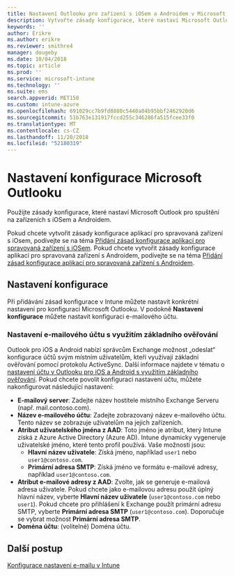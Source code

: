 ```yaml
---
title: Nastavení Outlooku pro zařízení s iOSem a Androidem v Microsoft Intune
description: Vytvořte zásady konfigurace, které nastaví Microsoft Outlook pro spuštění na zařízeních s iOSem a Androidem.
keywords: ''
author: Erikre
ms.author: erikre
ms.reviewer: smithre4
manager: dougeby
ms.date: 10/04/2018
ms.topic: article
ms.prod: ''
ms.service: microsoft-intune
ms.technology: ''
ms.suite: ems
search.appverid: MET150
ms.custom: intune-azure
ms.openlocfilehash: 691029cc7b9fd8880c5440a84b95bbf2462920d6
ms.sourcegitcommit: 51b763e131917fccd255c346286fa515fcee33f0
ms.translationtype: MT
ms.contentlocale: cs-CZ
ms.lasthandoff: 11/20/2018
ms.locfileid: "52180319"
---
```

# <a name="microsoft-outlook-configuration-settings"></a>Nastavení konfigurace Microsoft Outlooku 

Použijte zásady konfigurace, které nastaví Microsoft Outlook pro spuštění na zařízeních s iOSem a Androidem. 

Pokud chcete vytvořit zásady konfigurace aplikací pro spravovaná zařízení s iOsem, podívejte se na téma [Přidání zásad konfigurace aplikací pro spravovaná zařízení s iOSem](app-configuration-policies-use-ios.md). Pokud chcete vytvořit zásady konfigurace aplikací pro spravovaná zařízení s Androidem, podívejte se na téma [Přidání zásad konfigurace aplikací pro spravovaná zařízení s Androidem](app-configuration-policies-use-android.md). 

## <a name="configuration-settings"></a>Nastavení konfigurace

Při přidávání zásad konfigurace v Intune můžete nastavit konkrétní nastavení pro konfiguraci Microsoft Outlooku. V podokně **Nastavení konfigurace** můžete nastavit konfiguraci e-mailového účtu.

### <a name="basic-authentication-email-account-settings"></a>Nastavení e-mailového účtu s využitím základního ověřování
Outlook pro iOS a Android nabízí správcům Exchange možnost „odeslat“ konfigurace účtů svým místním uživatelům, kteří využívají základní ověřování pomocí protokolu ActiveSync. Další informace najdete v tématu o [nastavení účtu v Outlooku pro iOS a Android s využitím základního ověřování](https://docs.microsoft.com/Exchange/clients/outlook-for-ios-and-android/account-setup). Pokud chcete povolit konfiguraci nastavení účtu, můžete nakonfigurovat následující nastavení:

- **E-mailový server**: Zadejte název hostitele místního Exchange Serveru (např. mail.contoso.com).
- **Název e-mailového účtu**: Zadejte zobrazovaný název e-mailového účtu. Tento název se zobrazuje uživatelům na jejich zařízeních.
- **Atribut uživatelského jména z AAD**: Toto jméno je atribut, který Intune získá z Azure Active Directory (Azure AD). Intune dynamicky vygeneruje uživatelské jméno, které tento profil používá. Vaše možnosti jsou:
  - **Hlavní název uživatele**: Získá jméno, například `user1` nebo `user1@contoso.com`.
  - **Primární adresa SMTP**: Získá jméno ve formátu e-mailové adresy, například `user1@contoso.com`.
- **Atribut e-mailové adresy z AAD**: Zvolte, jak se generuje e-mailová adresa uživatele. Pokud chcete jako e-mailovou adresu použít úplný hlavní název, vyberte **Hlavní název uživatele** (`user1@contoso.com` nebo `user1`). Pokud chcete pro přihlášení k Exchange použít primární adresu SMTP, vyberte **Primární adresa SMTP** (`user1@contoso.com`). Doporučuje se vybrat možnost **Primární adresa SMTP**.
- **Doména účtu**: (volitelné) Doména účtu.

## <a name="next-steps"></a>Další postup
[Konfigurace nastavení e-mailu v Intune](email-settings-configure.md)

